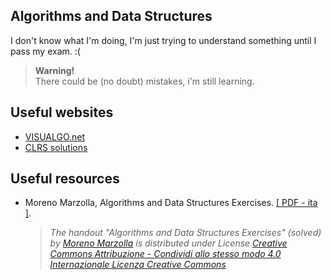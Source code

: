 ## Algorithms and Data Structures

I don't know what I'm doing, I'm just trying to understand something until I pass my exam. :(

> **Warning!**<br>
> There could be (no doubt) mistakes, i'm still learning.


## Useful websites
- [VISUALGO.net](https://visualgo.net/en)
- [CLRS solutions](https://walkccc.me/CLRS/)

## Useful resources
- Moreno Marzolla, Algorithms and Data Structures Exercises. [[ PDF - ita ]](https://www.moreno.marzolla.name/teaching/esercizi-svolti-algoritmi.pdf). 
  >_The handout "Algorithms and Data Structures Exercises" (solved) by [Moreno Marzolla](https://www.moreno.marzolla.name/)  is distributed under License [Creative Commons Attribuzione - Condividi allo stesso modo 4.0 Internazionale Licenza Creative Commons](https://creativecommons.org/licenses/by-sa/4.0/)_
